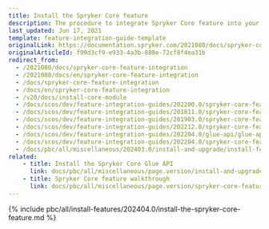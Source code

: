 ```yaml
---
title: Install the Spryker Core feature
description: The procedure to integrate Spryker Core feature into your project.
last_updated: Jun 17, 2021
template: feature-integration-guide-template
originalLink: https://documentation.spryker.com/2021080/docs/spryker-core-feature-integration
originalArticleId: f99d3cf9-e933-4a3b-888e-72cf8f4ea31b
redirect_from:
  - /2021080/docs/spryker-core-feature-integration
  - /2021080/docs/en/spryker-core-feature-integration
  - /docs/spryker-core-feature-integration
  - /docs/en/spryker-core-feature-integration
  - /v20/docs/install-core-module
  - /docs/scos/dev/feature-integration-guides/202200.0/spryker-core-feature-integration.html
  - /docs/scos/dev/feature-integration-guides/201811.0/spryker-core-feature-integration.html
  - /docs/scos/dev/feature-integration-guides/201903.0/spryker-core-feature-integration.html
  - /docs/scos/dev/feature-integration-guides/202212.0/spryker-core-feature-integration.html
  - /docs/scos/dev/feature-integration-guides/202204.0/glue-api/glue-api-spryker-core-feature-integration.html
  - /docs/scos/dev/feature-integration-guides/202204.0/spryker-core-feature-integration.html
  - /docs/pbc/all/miscellaneous/202403.0/install-and-upgrade/install-features/install-the-spryker-core-feature.html
related:
    - title: Install the Spryker Core Glue API
      link: docs/pbc/all/miscellaneous/page.version/install-and-upgrade/install-glue-api/install-the-spryker-core-glue-api.html
    - title: Spryker Core feature walkthrough
      link: docs/pbc/all/miscellaneous/page.version/spryker-core-feature-overview/spryker-core-feature-overview.html
---
```


{% include pbc/all/install-features/202404.0/install-the-spryker-core-feature.md %} <!-- To edit, see /_includes/pbc/all/install-features/202404.0/install-the-spryker-core-feature.md -->
